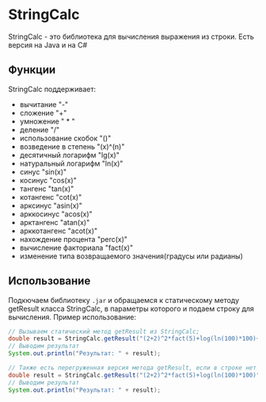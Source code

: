 # StringCalc
StringCalc - это библиотека для вычисления выражения из строки. Есть версия на Java и на C#
## Функции
StringCalc поддерживает:
- вычитание "-" 
- сложение "+"
- умножение " * "
- деление "/"
- использование скобок "()"
- возведение в степень "(x)^(n)"
- десятичный логарифм "lg(x)"
- натуральный логарифм "ln(x)"
- синус "sin(x)"
- косинус "cos(x)"
- тангенс "tan(x)"
- котангенс "cot(x)"
- арксинус "asin(x)"
- арккосинус "acos(x)"
- арктангенс "atan(x)"
- арккотангенс "acot(x)"
- нахождение процента "perc(x)"
- вычисление факториала "fact(x)"
- изменение типа возвращаемого значения(градусы или радианы)
## Использование
Подкючаем библиотеку ```.jar``` и обращаемся к статическому методу getResult класса StringCalc, в параметры которого и подаем строку для вычисления. 
Пример использование: 
```java
// Вызываем статический метод getResult из StringCalc;
double result = StringCalc.getResult("(2+2)^2*fact(5)+log(ln(100)*100)+sin(30)", StringCalcModes.DEGREES);
// Выводим результат
System.out.println("Результат: " + result);

// Также есть перегруженная версия метода getResult, если в строке нет тригонометрических функций;
double result = StringCalc.getResult("(2+2)^2*fact(5)+log(ln(100)*100)");
// Выводим результат
System.out.println("Результат: " + result);
```
